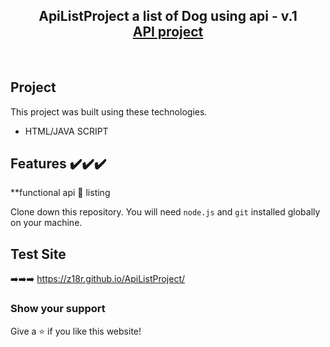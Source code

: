 <h2 align="center">
  ApiListProject
 a list of Dog using api 
 - v.1<br/>
  <a href="https://joezercardozaportfolio.web.app/" target="_blank">API project</a>
</h2>

<br/>

## Project


This project was built using these technologies.

- HTML/JAVA SCRIPT

## Features ✔️✔️✔️

**functional api 🐶 listing 

Clone down this repository. You will need `node.js` and `git` installed globally on your machine.

## Test Site

 ➡️➡️➡️   https://z18r.github.io/ApiListProject/

### Show your support

Give a ⭐ if you like this website!
